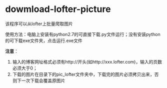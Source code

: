 # dowmload-lofter-picture
该程序可以从lofter上批量爬取图片 

使用方法：电脑上安装有python2.7的可直接下载.py文件运行；没有安装python的可下载exe文件夹，点击运行.exe文件

**注意**：

1. 输入的博客网址格式必须有http://开头(如http://xxx.lofter.com)，输入的页数必须大于0；
2. 下载的图片在目录下的pic_lofter文件夹中，下载完的图片必须拷贝出来，否则下一次下载会覆盖原图片
